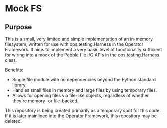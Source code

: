 # Mock FS

## Purpose

This is a small, very limited and simple implementation of an in-memory filesystem,
written for use with ops.testing.Harness in the Operator Framework.  It aims to
implement a very basic level of functionality sufficient for wiring into a mock of the
Pebble file I/O APIs in the ops.testing.Harness class.

Benefits:

* Single file module with no dependencies beyond the Python standard library.
* Handles small files in memory and large files by using temporary files.
* Allows for opening files via file-like objects, regardless of whether they're memory-
  or file-backed.


This repository is being created primarily as a temporary spot for this code.
If it is later mainlined into the Operator Framework, this repository may be deleted.

